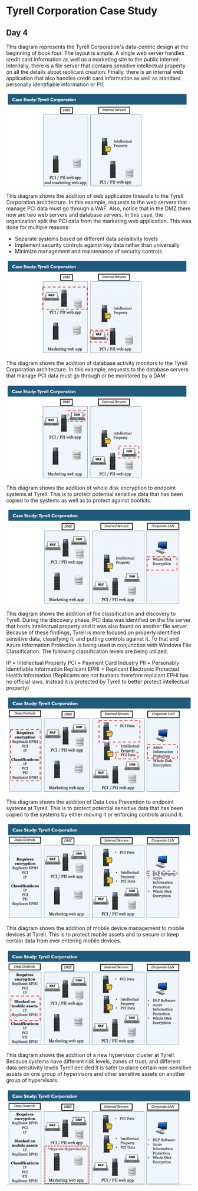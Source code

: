 Tyrell Corporation Case Study 
========

Day 4
---------

This diagram represents the Tyrell Corporation's data-centric design at the beginning of book four. The layout is simple. A single web server handles credit card information as well as a marketing site to the public internet. Internally, there is a file server that contains sensitive intellectual property on all the details about replicant creation. Finally, there is an internal web application that also handles credit card information as well as standard personally identifiable information or PII.

![Tyrell Corp. network](Tyrell-4.1.png)

This diagram shows the addition of web application firewalls to the Tyrell Corporation architecture. In this example, requests to the web servers that manage PCI data must go through a WAF. Also, notice that in the DMZ there now are two web servers and database servers. In this case, the organization split the PCI data from the marketing web application. This was done for multiple reasons:

- Separate systems based on different data sensitivity levels
- Implement security controls against key data rather than universally
- Minimize management and maintenance of security controls

![Tyrell Corp. network](Tyrell-4.2.png)

This diagram shows the addition of database activity monitors to the Tyrell Corporation architecture. In this example, requests to the database servers that manage PCI data must go through or be monitored by a DAM. 

![Tyrell Corp. network](Tyrell-4.3.png)

This diagram shows the addition of whole disk encryption to endpoint systems at Tyrell. This is to protect potential sensitive data that has been copied to the systems as well as to protect against bootkits.

![Tyrell Corp. network](Tyrell-4.4.png)

This diagram shows the addition of file classification and discovery to Tyrell. During the discovery phase, PCI data was identified on the file server that hosts intellectual property and it was also found on another file server. Because of these findings, Tyrell is more focused on properly identified sensitive data, classifying it, and putting controls against it. To that end Azure Information Protection is being used in conjunction with Windows File Classification. The following classification levels are being utilized:

IP = Intellectual Property
PCI = Payment Card Industry
PII = Personably Identifiable Information
Replicant EPHI = Replicant Electronic Protected Health Information (Replicants are not humans therefore replicant EPHI has no official laws. Instead it is protected by Tyrell to better protect intellectual property)

![Tyrell Corp. network](Tyrell-4.5.png)

This diagram shows the addition of Data Loss Prevention to endpoint systems at Tyrell. This is to protect potential sensitive data that has been copied to the systems by either moving it or enforcing controls around it.

![Tyrell Corp. network](Tyrell-4.6.png)

This diagram shows the addition of mobile device management to mobile devices at Tyrell. This is to protect mobile assets and to secure or keep certain data from ever entering mobile devices.

![Tyrell Corp. network](Tyrell-4.7.png)

This diagram shows the addition of a new hypervisor cluster at Tyrell. Because systems have different risk levels, zones of trust, and different data sensitivity levels Tyrell decided it is safer to place certain non-sensitive assets on one group of hypervisors and other sensitive assets on another group of hypervisors.

![Tyrell Corp. network](Tyrell-4.8.png)
